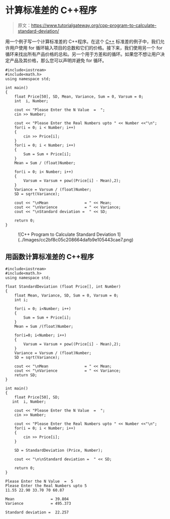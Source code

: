# 计算标准差的 C++程序

> 原文：<https://www.tutorialgateway.org/cpp-program-to-calculate-standard-deviation/>

用一个例子写一个计算标准差的 C++程序。在这个 [C++](https://www.tutorialgateway.org/cpp-programs/) 标准差的例子中，我们允许用户使用 for 循环输入项目的总数和它们的价格。接下来，我们使用另一个 for 循环来找出所有产品价格的总和。另一个用于方差和的循环。如果您不想让用户决定产品及其价格，那么您可以声明并避免 for 循环。

```
#include<iostream>
#include<math.h>
using namespace std;

int main()
{
	float Price[50], SD, Mean, Variance, Sum = 0, Varsum = 0;
	int  i, Number;

	cout << "Please Enter the N Value  =  ";
	cin >> Number;

	cout << "Please Enter the Real Numbers upto " << Number <<"\n";
	for(i = 0; i < Number; i++)
	{
		cin >> Price[i];
	}	
	for(i = 0; i < Number; i++)
	{
		Sum = Sum + Price[i];
	}
	Mean = Sum / (float)Number;

	for(i = 0; i< Number; i++)
	{
		Varsum = Varsum + pow((Price[i] - Mean),2);
	}
	Variance = Varsum / (float)Number;
	SD = sqrt(Variance);

	cout << "\nMean                = " << Mean;
	cout << "\nVarience            = " << Variance;	
	cout << "\nStandard deviation =  " << SD;

 	return 0;
}
```

<figure class="wp-block-image size-large">![C++ Program to Calculate Standard Deviation 1](../Images/cc2bf8c05c208664dafb9e105443cae7.png)</figure>

## 用函数计算标准差的 C++程序

```
#include<iostream>
#include<math.h>
using namespace std;

float StandardDeviation (float Price[], int Number)
{
	float Mean, Variance, SD, Sum = 0, Varsum = 0;
  	int i;

  	for(i = 0; i<Number; i++)
	{
		Sum = Sum + Price[i];
	}
	Mean = Sum /(float)Number;

	for(i=0; i<Number; i++)
	{
		Varsum = Varsum + pow((Price[i] - Mean),2);
	}
	Variance = Varsum / (float)Number;
	SD = sqrt(Variance);

	cout << "\nMean                = " << Mean;
	cout << "\nVarience            = " << Variance;
	return SD;
}

int main()
{
	float Price[50], SD;
   int  i, Number;

	cout << "Please Enter the N Value  =  ";
	cin >> Number;

	cout << "Please Enter the Real Numbers upto " << Number <<"\n";
	for(i = 0; i < Number; i++)
	{
		cin >> Price[i];
	}

	SD = StandardDeviation (Price, Number);

	cout << "\n\nStandard deviation =  " << SD;

 	return 0;
}
```

```
Please Enter the N Value  =  5
Please Enter the Real Numbers upto 5
11.55 22.90 33.70 70 60.87

Mean                = 39.804
Varience            = 495.373

Standard deviation =  22.257
```